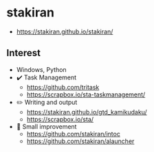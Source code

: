 # stakiran
- https://stakiran.github.io/stakiran/

## Interest
- Windows, Python
- :heavy_check_mark: Task Management
    - https://github.com/tritask
    - https://scrapbox.io/sta-taskmanagement/
- :pencil2: Writing and output
    - https://stakiran.github.io/gtd_kamikudaku/
    - https://scrapbox.io/sta/
- :hammer: Small improvement
    - https://github.com/stakiran/intoc
    - https://github.com/stakiran/alauncher

<!-- heavy often, so invalid
# Trophy
[![trophy](https://github-profile-trophy.vercel.app/?username=stakiran)](https://github.com/ryo-ma/github-profile-trophy)
-->

